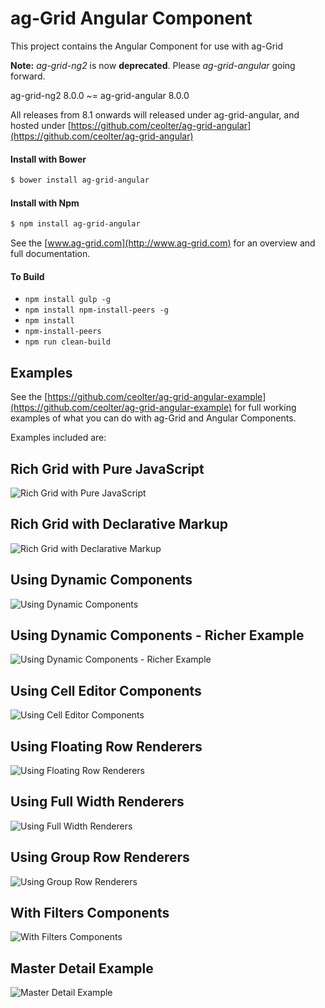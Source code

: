 ag-Grid Angular Component
==============

This project contains the Angular Component for use with ag-Grid

**Note:** *ag-grid-ng2* is now **deprecated**. Please *ag-grid-angular* going forward.

ag-grid-ng2 8.0.0 ~= ag-grid-angular 8.0.0

All releases from 8.1 onwards will released under ag-grid-angular, and hosted under [https://github.com/ceolter/ag-grid-angular](https://github.com/ceolter/ag-grid-angular)


#### Install with Bower
```sh
$ bower install ag-grid-angular
```

#### Install with Npm
```sh
$ npm install ag-grid-angular
```

See the [www.ag-grid.com](http://www.ag-grid.com) for an overview and full documentation.

#### To Build
- `npm install gulp -g`
- `npm install npm-install-peers -g`
- `npm install`
- `npm-install-peers`
- `npm run clean-build`

## Examples

See the [https://github.com/ceolter/ag-grid-angular-example](https://github.com/ceolter/ag-grid-angular-example) for full 
working examples of what you can do with ag-Grid and Angular Components.

Examples included are:

## Rich Grid with Pure JavaScript
![Rich Grid with Pure JavaScript](https://github.com/ceolter/ag-grid-angular-example/blob/master/docs/images/rich-grid.png?raw=true "Rich Grid with Pure JavaScript")
## Rich Grid with Declarative Markup
![Rich Grid with Declarative Markup](https://github.com/ceolter/ag-grid-angular-example/blob/master/docs/images/declarative.png?raw=true "Rich Grid with Declarative Markup")
## Using Dynamic Components
![Using Dynamic Components](https://github.com/ceolter/ag-grid-angular-example/blob/master/docs/images/dynamic.png?raw=true "Using Dynamic Components")
## Using Dynamic Components - Richer Example
![Using Dynamic Components - Richer Example](https://github.com/ceolter/ag-grid-angular-example/blob/master/docs/images/rich-dynamic.png?raw=true "Using Dynamic Components - Richer Example")
## Using Cell Editor Components
![Using Cell Editor Components](https://github.com/ceolter/ag-grid-angular-example/blob/master/docs/images/editor.png?raw=true "Using Cell Editor Components")
## Using Floating Row Renderers
![Using Floating Row Renderers](https://github.com/ceolter/ag-grid-angular-example/blob/master/docs/images/floating-row.png?raw=true "Using Floating Row Renderers")
## Using Full Width Renderers
![Using Full Width Renderers](https://github.com/ceolter/ag-grid-angular-example/blob/master/docs/images/full-width.png?raw=true "Using Full Width Renderers")
## Using Group Row Renderers
![Using Group Row Renderers](https://github.com/ceolter/ag-grid-angular-example/blob/master/docs/images/grouped-row.png?raw=true "Using Group Row Renderers")
## With Filters Components
![With Filters Components](https://github.com/ceolter/ag-grid-angular-example/blob/master/docs/images/filter.png?raw=true "With Filters Components")
## Master Detail Example
![Master Detail Example](https://github.com/ceolter/ag-grid-angular-example/blob/master/docs/images/master-detail.png?raw=true "Master Detail Example")
